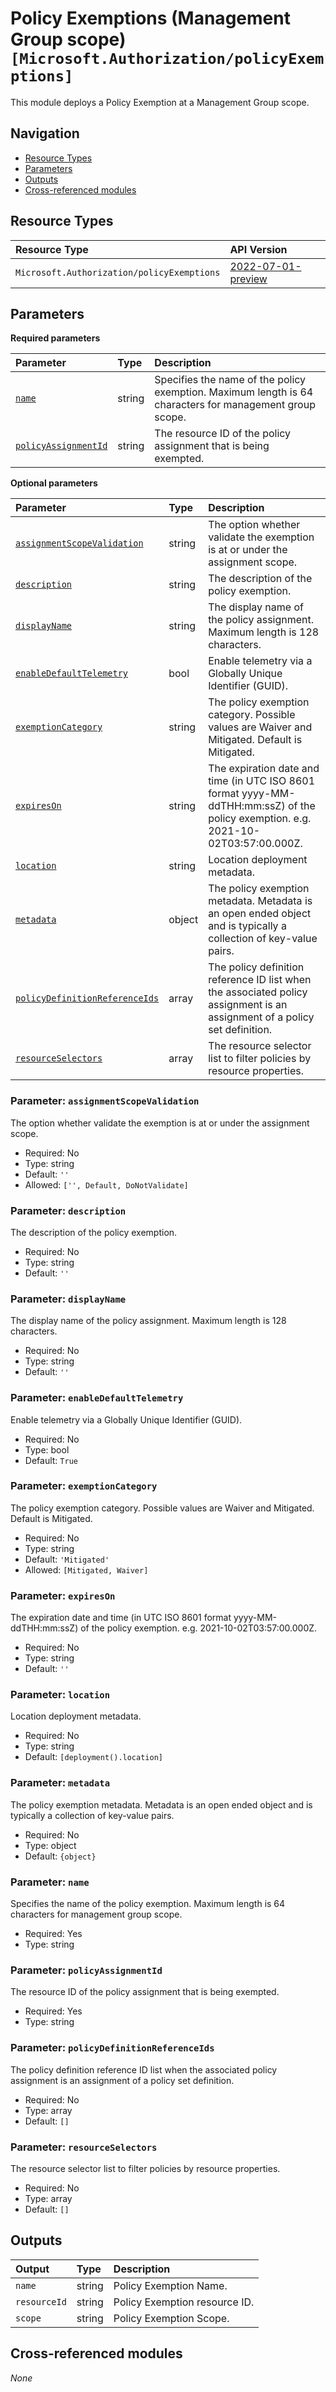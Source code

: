 # Policy Exemptions (Management Group scope) `[Microsoft.Authorization/policyExemptions]`

This module deploys a Policy Exemption at a Management Group scope.

## Navigation

- [Resource Types](#Resource-Types)
- [Parameters](#Parameters)
- [Outputs](#Outputs)
- [Cross-referenced modules](#Cross-referenced-modules)

## Resource Types

| Resource Type | API Version |
| :-- | :-- |
| `Microsoft.Authorization/policyExemptions` | [2022-07-01-preview](https://learn.microsoft.com/en-us/azure/templates/Microsoft.Authorization/2022-07-01-preview/policyExemptions) |

## Parameters

**Required parameters**

| Parameter | Type | Description |
| :-- | :-- | :-- |
| [`name`](#parameter-name) | string | Specifies the name of the policy exemption. Maximum length is 64 characters for management group scope. |
| [`policyAssignmentId`](#parameter-policyassignmentid) | string | The resource ID of the policy assignment that is being exempted. |

**Optional parameters**

| Parameter | Type | Description |
| :-- | :-- | :-- |
| [`assignmentScopeValidation`](#parameter-assignmentscopevalidation) | string | The option whether validate the exemption is at or under the assignment scope. |
| [`description`](#parameter-description) | string | The description of the policy exemption. |
| [`displayName`](#parameter-displayname) | string | The display name of the policy assignment. Maximum length is 128 characters. |
| [`enableDefaultTelemetry`](#parameter-enabledefaulttelemetry) | bool | Enable telemetry via a Globally Unique Identifier (GUID). |
| [`exemptionCategory`](#parameter-exemptioncategory) | string | The policy exemption category. Possible values are Waiver and Mitigated. Default is Mitigated. |
| [`expiresOn`](#parameter-expireson) | string | The expiration date and time (in UTC ISO 8601 format yyyy-MM-ddTHH:mm:ssZ) of the policy exemption. e.g. 2021-10-02T03:57:00.000Z. |
| [`location`](#parameter-location) | string | Location deployment metadata. |
| [`metadata`](#parameter-metadata) | object | The policy exemption metadata. Metadata is an open ended object and is typically a collection of key-value pairs. |
| [`policyDefinitionReferenceIds`](#parameter-policydefinitionreferenceids) | array | The policy definition reference ID list when the associated policy assignment is an assignment of a policy set definition. |
| [`resourceSelectors`](#parameter-resourceselectors) | array | The resource selector list to filter policies by resource properties. |

### Parameter: `assignmentScopeValidation`

The option whether validate the exemption is at or under the assignment scope.
- Required: No
- Type: string
- Default: `''`
- Allowed: `['', Default, DoNotValidate]`

### Parameter: `description`

The description of the policy exemption.
- Required: No
- Type: string
- Default: `''`

### Parameter: `displayName`

The display name of the policy assignment. Maximum length is 128 characters.
- Required: No
- Type: string
- Default: `''`

### Parameter: `enableDefaultTelemetry`

Enable telemetry via a Globally Unique Identifier (GUID).
- Required: No
- Type: bool
- Default: `True`

### Parameter: `exemptionCategory`

The policy exemption category. Possible values are Waiver and Mitigated. Default is Mitigated.
- Required: No
- Type: string
- Default: `'Mitigated'`
- Allowed: `[Mitigated, Waiver]`

### Parameter: `expiresOn`

The expiration date and time (in UTC ISO 8601 format yyyy-MM-ddTHH:mm:ssZ) of the policy exemption. e.g. 2021-10-02T03:57:00.000Z.
- Required: No
- Type: string
- Default: `''`

### Parameter: `location`

Location deployment metadata.
- Required: No
- Type: string
- Default: `[deployment().location]`

### Parameter: `metadata`

The policy exemption metadata. Metadata is an open ended object and is typically a collection of key-value pairs.
- Required: No
- Type: object
- Default: `{object}`

### Parameter: `name`

Specifies the name of the policy exemption. Maximum length is 64 characters for management group scope.
- Required: Yes
- Type: string

### Parameter: `policyAssignmentId`

The resource ID of the policy assignment that is being exempted.
- Required: Yes
- Type: string

### Parameter: `policyDefinitionReferenceIds`

The policy definition reference ID list when the associated policy assignment is an assignment of a policy set definition.
- Required: No
- Type: array
- Default: `[]`

### Parameter: `resourceSelectors`

The resource selector list to filter policies by resource properties.
- Required: No
- Type: array
- Default: `[]`


## Outputs

| Output | Type | Description |
| :-- | :-- | :-- |
| `name` | string | Policy Exemption Name. |
| `resourceId` | string | Policy Exemption resource ID. |
| `scope` | string | Policy Exemption Scope. |

## Cross-referenced modules

_None_
